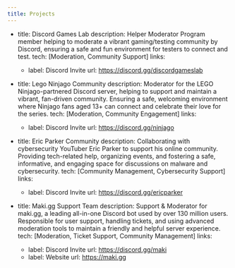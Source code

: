 ```yaml
---
title: Projects
---
```

- title: Discord Games Lab
  description: Helper Moderator Program member helping to moderate a vibrant gaming/testing community by Discord, ensuring a safe and fun environment for testers to connect and test.
  tech: [Moderation, Community Support]
  links:
    - label: Discord Invite
      url: https://discord.gg/discordgameslab

- title: Lego Ninjago Community
  description: Moderator for the LEGO Ninjago-partnered Discord server, helping to support and maintain a vibrant, fan-driven community. Ensuring a safe, welcoming environment where Ninjago fans aged 13+ can connect and celebrate their love for the series.
  tech: [Moderation, Community Engagement]
  links:
    - label: Discord Invite
      url: https://discord.gg/ninjago

- title: Eric Parker Community
  description: Collaborating with cybersecurity YouTuber Eric Parker to support his online community. Providing tech-related help, organizing events, and fostering a safe, informative, and engaging space for discussions on malware and cybersecurity.
  tech: [Community Management, Cybersecurity Support]
  links:
    - label: Discord Invite
      url: https://discord.gg/ericparker

- title: Maki.gg Support Team
  description: Support & Moderator for maki.gg, a leading all-in-one Discord bot used by over 130 million users. Responsible for user support, handling tickets, and using advanced moderation tools to maintain a friendly and helpful server experience.
  tech: [Moderation, Ticket Support, Community Management]
  links:
    - label: Discord Invite
      url: https://discord.gg/maki
    - label: Website
      url: https://maki.gg